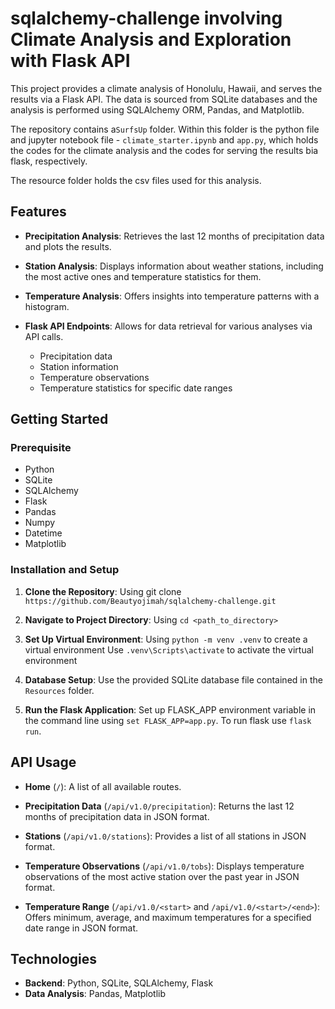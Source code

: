 # sqlalchemy-challenge involving Climate Analysis and Exploration with Flask API

This project provides a climate analysis of Honolulu, Hawaii, and serves the results via a Flask API. The data is sourced from SQLite databases and the analysis is performed using SQLAlchemy ORM, Pandas, and Matplotlib.

The repository contains a`SurfsUp` folder. Within this folder is the python file and jupyter notebook file - `climate_starter.ipynb` and `app.py`, which holds the codes for the climate analysis and the codes for serving the results bia flask, respectively.   

The resource folder holds the csv files used for this analysis. 

## Features

- **Precipitation Analysis**: Retrieves the last 12 months of precipitation data and plots the results.

- **Station Analysis**: Displays information about weather stations, including the most active ones and temperature statistics for them.

- **Temperature Analysis**: Offers insights into temperature patterns with a histogram.

- **Flask API Endpoints**: Allows for data retrieval for various analyses via API calls.
    - Precipitation data
    - Station information
    - Temperature observations
    - Temperature statistics for specific date ranges

## Getting Started

### Prerequisite

- Python
- SQLite
- SQLAlchemy
- Flask
- Pandas
- Numpy
- Datetime
- Matplotlib

### Installation and Setup

1. **Clone the Repository**:
Using  git clone `https://github.com/Beautyojimah/sqlalchemy-challenge.git`

2. **Navigate to Project Directory**:
Using `cd <path_to_directory>`

3. **Set Up Virtual Environment**:
Using `python -m venv .venv` to create a virtual environment
Use `.venv\Scripts\activate` to activate the virtual environment 

4. **Database Setup**:
Use the provided SQLite database file contained in the `Resources` folder. 

5. **Run the Flask Application**:
Set up FLASK_APP environment variable in the command line using `set FLASK_APP=app.py`.
To run flask use `flask run`.

## API Usage

- **Home** (`/`): A list of all available routes.

- **Precipitation Data** (`/api/v1.0/precipitation`): Returns the last 12 months of precipitation data in JSON format.

- **Stations** (`/api/v1.0/stations`): Provides a list of all stations in JSON format.

- **Temperature Observations** (`/api/v1.0/tobs`): Displays temperature observations of the most active station over the past year in JSON format.

- **Temperature Range** (`/api/v1.0/<start>` and `/api/v1.0/<start>/<end>`): Offers minimum, average, and maximum temperatures for a specified date range in JSON format.

## Technologies

- **Backend**: Python, SQLite, SQLAlchemy, Flask
- **Data Analysis**: Pandas, Matplotlib







